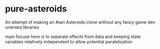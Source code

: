 # pure-asteroids

An attempt of making an Atari Asteroids clone
without any fancy game dev oriented libraries

main focuse here is to separate effects from data
and keeping state variables relatively independent
to allow potential paralelization

